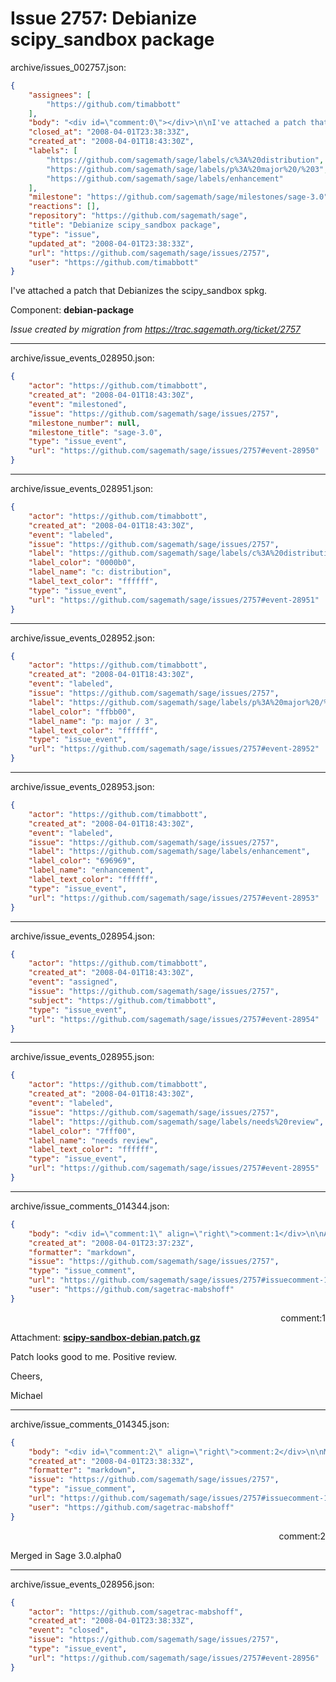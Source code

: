 # Issue 2757: Debianize scipy_sandbox package

archive/issues_002757.json:
```json
{
    "assignees": [
        "https://github.com/timabbott"
    ],
    "body": "<div id=\"comment:0\"></div>\n\nI've attached a patch that Debianizes the scipy_sandbox spkg.\n\nComponent: **debian-package**\n\n_Issue created by migration from https://trac.sagemath.org/ticket/2757_\n\n",
    "closed_at": "2008-04-01T23:38:33Z",
    "created_at": "2008-04-01T18:43:30Z",
    "labels": [
        "https://github.com/sagemath/sage/labels/c%3A%20distribution",
        "https://github.com/sagemath/sage/labels/p%3A%20major%20/%203",
        "https://github.com/sagemath/sage/labels/enhancement"
    ],
    "milestone": "https://github.com/sagemath/sage/milestones/sage-3.0",
    "reactions": [],
    "repository": "https://github.com/sagemath/sage",
    "title": "Debianize scipy_sandbox package",
    "type": "issue",
    "updated_at": "2008-04-01T23:38:33Z",
    "url": "https://github.com/sagemath/sage/issues/2757",
    "user": "https://github.com/timabbott"
}
```
<div id="comment:0"></div>

I've attached a patch that Debianizes the scipy_sandbox spkg.

Component: **debian-package**

_Issue created by migration from https://trac.sagemath.org/ticket/2757_





---

archive/issue_events_028950.json:
```json
{
    "actor": "https://github.com/timabbott",
    "created_at": "2008-04-01T18:43:30Z",
    "event": "milestoned",
    "issue": "https://github.com/sagemath/sage/issues/2757",
    "milestone_number": null,
    "milestone_title": "sage-3.0",
    "type": "issue_event",
    "url": "https://github.com/sagemath/sage/issues/2757#event-28950"
}
```



---

archive/issue_events_028951.json:
```json
{
    "actor": "https://github.com/timabbott",
    "created_at": "2008-04-01T18:43:30Z",
    "event": "labeled",
    "issue": "https://github.com/sagemath/sage/issues/2757",
    "label": "https://github.com/sagemath/sage/labels/c%3A%20distribution",
    "label_color": "0000b0",
    "label_name": "c: distribution",
    "label_text_color": "ffffff",
    "type": "issue_event",
    "url": "https://github.com/sagemath/sage/issues/2757#event-28951"
}
```



---

archive/issue_events_028952.json:
```json
{
    "actor": "https://github.com/timabbott",
    "created_at": "2008-04-01T18:43:30Z",
    "event": "labeled",
    "issue": "https://github.com/sagemath/sage/issues/2757",
    "label": "https://github.com/sagemath/sage/labels/p%3A%20major%20/%203",
    "label_color": "ffbb00",
    "label_name": "p: major / 3",
    "label_text_color": "ffffff",
    "type": "issue_event",
    "url": "https://github.com/sagemath/sage/issues/2757#event-28952"
}
```



---

archive/issue_events_028953.json:
```json
{
    "actor": "https://github.com/timabbott",
    "created_at": "2008-04-01T18:43:30Z",
    "event": "labeled",
    "issue": "https://github.com/sagemath/sage/issues/2757",
    "label": "https://github.com/sagemath/sage/labels/enhancement",
    "label_color": "696969",
    "label_name": "enhancement",
    "label_text_color": "ffffff",
    "type": "issue_event",
    "url": "https://github.com/sagemath/sage/issues/2757#event-28953"
}
```



---

archive/issue_events_028954.json:
```json
{
    "actor": "https://github.com/timabbott",
    "created_at": "2008-04-01T18:43:30Z",
    "event": "assigned",
    "issue": "https://github.com/sagemath/sage/issues/2757",
    "subject": "https://github.com/timabbott",
    "type": "issue_event",
    "url": "https://github.com/sagemath/sage/issues/2757#event-28954"
}
```



---

archive/issue_events_028955.json:
```json
{
    "actor": "https://github.com/timabbott",
    "created_at": "2008-04-01T18:43:30Z",
    "event": "labeled",
    "issue": "https://github.com/sagemath/sage/issues/2757",
    "label": "https://github.com/sagemath/sage/labels/needs%20review",
    "label_color": "7fff00",
    "label_name": "needs review",
    "label_text_color": "ffffff",
    "type": "issue_event",
    "url": "https://github.com/sagemath/sage/issues/2757#event-28955"
}
```



---

archive/issue_comments_014344.json:
```json
{
    "body": "<div id=\"comment:1\" align=\"right\">comment:1</div>\n\nAttachment: **[scipy-sandbox-debian.patch.gz](https://github.com/sagemath/sage/files/ticket2757/scipy-sandbox-debian.patch.gz)**\n\nPatch looks good to me. Positive review.\n\nCheers,\n\nMichael",
    "created_at": "2008-04-01T23:37:23Z",
    "formatter": "markdown",
    "issue": "https://github.com/sagemath/sage/issues/2757",
    "type": "issue_comment",
    "url": "https://github.com/sagemath/sage/issues/2757#issuecomment-14344",
    "user": "https://github.com/sagetrac-mabshoff"
}
```

<div id="comment:1" align="right">comment:1</div>

Attachment: **[scipy-sandbox-debian.patch.gz](https://github.com/sagemath/sage/files/ticket2757/scipy-sandbox-debian.patch.gz)**

Patch looks good to me. Positive review.

Cheers,

Michael



---

archive/issue_comments_014345.json:
```json
{
    "body": "<div id=\"comment:2\" align=\"right\">comment:2</div>\n\nMerged in Sage 3.0.alpha0",
    "created_at": "2008-04-01T23:38:33Z",
    "formatter": "markdown",
    "issue": "https://github.com/sagemath/sage/issues/2757",
    "type": "issue_comment",
    "url": "https://github.com/sagemath/sage/issues/2757#issuecomment-14345",
    "user": "https://github.com/sagetrac-mabshoff"
}
```

<div id="comment:2" align="right">comment:2</div>

Merged in Sage 3.0.alpha0



---

archive/issue_events_028956.json:
```json
{
    "actor": "https://github.com/sagetrac-mabshoff",
    "created_at": "2008-04-01T23:38:33Z",
    "event": "closed",
    "issue": "https://github.com/sagemath/sage/issues/2757",
    "type": "issue_event",
    "url": "https://github.com/sagemath/sage/issues/2757#event-28956"
}
```

